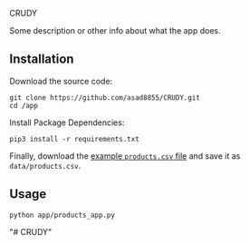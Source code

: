 CRUDY

Some description or other info about what the app does.

## Installation

Download the source code:

```shell
git clone https://github.com/asad8855/CRUDY.git
cd /app
```
Install Package Dependencies:

```
pip3 install -r requirements.txt

```


Finally, download the [example `products.csv` file](https://raw.githubusercontent.com/prof-rossetti/nyu-info-2335-70-201706/master/projects/crud-app/products.csv) and save it as `data/products.csv`.

## Usage

```shell
python app/products_app.py
```
"# CRUDY"
